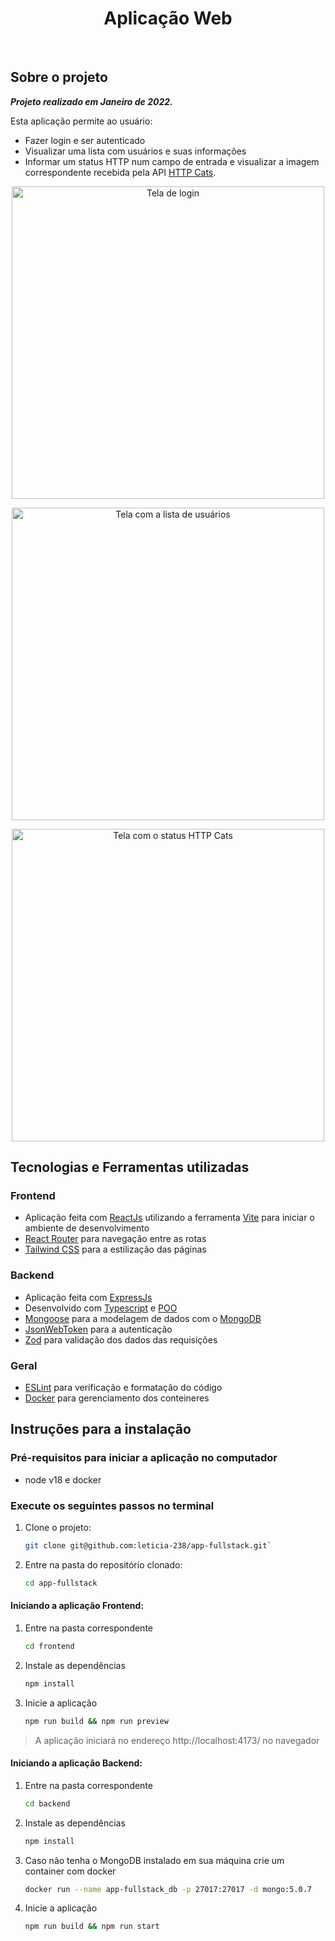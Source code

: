 <h1 align="center">
  Aplicação Web 
</h1>

&emsp;

## Sobre o projeto

***Projeto realizado em Janeiro de 2022.***

Esta aplicação permite ao usuário:

- Fazer login e ser autenticado
- Visualizar uma lista com usuários e suas informações 
- Informar um status HTTP num campo de entrada e visualizar a imagem correspondente recebida pela API [HTTP Cats](https://http.cat/).

<p align="center">
  <img width="500px" src="./screen-login.png" alt="Tela de login" />
</p>

<p align="center">
  <img width="500px" src="./screen-user-list.png" alt="Tela com a lista de usuários" />
</p>

<p align="center">
  <img width="500px" src="./screen-http-cats.png" alt="Tela com o status HTTP Cats" />
</p>

## Tecnologias e Ferramentas utilizadas

### Frontend 

- Aplicação feita com [ReactJs](https://pt-br.reactjs.org/docs/getting-started.html) utilizando a ferramenta [Vite](https://vitejs.dev/) para iniciar o ambiente de desenvolvimento
- [React Router](https://v5.reactrouter.com/) para navegação entre as rotas
- [Tailwind CSS](https://tailwindcss.com/) para a estilização das páginas

### Backend

- Aplicação feita com [ExpressJs](https://expressjs.com/pt-br/)
- Desenvolvido com [Typescript](https://www.typescriptlang.org/) e [POO](https://pt.wikipedia.org/wiki/Programa%C3%A7%C3%A3o_orientada_a_objetos)
- [Mongoose](https://www.typescriptlang.org/) para a modelagem de dados com o [MongoDB]()
- [JsonWebToken](https://www.npmjs.com/package/jsonwebtoken) para a autenticação
- [Zod](https://github.com/colinhacks/zod) para validação dos dados das requisições

### Geral

- [ESLint](https://eslint.org/) para verificação e formatação do código
- [Docker](https://www.docker.com/) para gerenciamento dos conteineres

## Instruções para a instalação

### Pré-requisitos para iniciar a aplicação no computador

- node v18 e docker

### Execute os seguintes passos no terminal

1. Clone o projeto:

    ```bash
    git clone git@github.com:leticia-238/app-fullstack.git`
    ```
2. Entre na pasta do repositório clonado:
    ```bash
    cd app-fullstack
    ```
    
#### Iniciando a aplicação Frontend:

1. Entre na pasta correspondente
    ```bash
    cd frontend
    ```
2. Instale as dependências 
    ```bash
    npm install
    ```
3. Inicie a aplicação 
    ```bash
    npm run build && npm run preview
    ```
> A aplicação iniciará no endereço http://localhost:4173/ no navegador

#### Iniciando a aplicação Backend:

1. Entre na pasta correspondente
    ```bash
    cd backend
    ```
2. Instale as dependências 
    ```bash
    npm install
    ```
3. Caso não tenha o MongoDB instalado em sua máquina crie um container com docker
    ```bash
    docker run --name app-fullstack_db -p 27017:27017 -d mongo:5.0.7
    ``` 
3. Inicie a aplicação 
    ```bash
    npm run build && npm run start
    ```
    
    